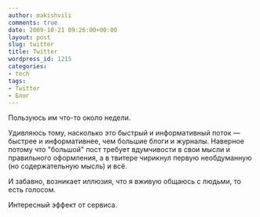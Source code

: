 ```yaml
---
author: makishvili
comments: true
date: 2009-10-21 09:26:00+00:00
layout: post
slug: twitter
title: Twitter
wordpress_id: 1215
categories:
- tech
tags:
- Twitter
- Блог
---
```


Пользуюсь им что-то около недели.

Удивляюсь тому, насколько это быстрый и информативный поток — быстрее и информативнее, чем большие блоги и журналы. Наверное потому что "большой" пост требует вдумчивости в свои мысли и правильного оформления, а в твитере чирикнул первую необдуманную (но содержательную мысль) и всё.

И забавно, возникает иллюзия, что я вживую общаюсь с людьми, то есть голосом.

Интересный эффект от сервиса.
